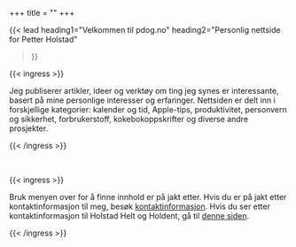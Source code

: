 +++
title = ""
+++

<!-- markdownlint-disable MD033 -->

{{< lead
  heading1="Velkommen til pdog.no"
  heading2="Personlig nettside for Petter Holstad"
  >}}

{{< ingress >}}

Jeg publiserer artikler, ideer og verktøy om ting jeg synes er interessante, basert på mine
personlige interesser og erfaringer. Nettsiden er delt
inn i forskjellige kategorier: kalender og tid, Apple-tips, produktivitet, personvern og sikkerhet,
forbrukerstoff, kokebokoppskrifter og diverse andre prosjekter.

{{< /ingress >}}

<br>

{{< ingress >}}

Bruk menyen over for å finne innhold er på jakt etter. Hvis du er på jakt etter kontaktinformasjon
til meg, besøk <a href="../kontaktinfo">kontaktinformasjon</a>. Hvis du ser etter kontaktinformasjon
til Holstad Helt og Holdent, gå til <a href="../heltogholdent">denne siden</a>.

{{< /ingress >}}
